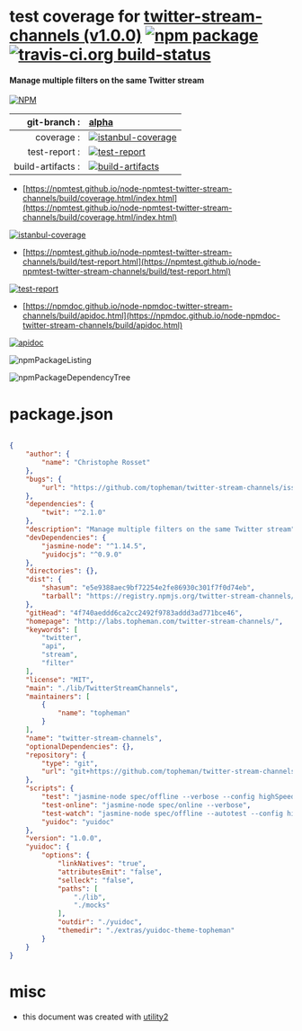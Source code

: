 # test coverage for  [twitter-stream-channels (v1.0.0)](http://labs.topheman.com/twitter-stream-channels/)  [![npm package](https://img.shields.io/npm/v/npmtest-twitter-stream-channels.svg?style=flat-square)](https://www.npmjs.org/package/npmtest-twitter-stream-channels) [![travis-ci.org build-status](https://api.travis-ci.org/npmtest/node-npmtest-twitter-stream-channels.svg)](https://travis-ci.org/npmtest/node-npmtest-twitter-stream-channels)
#### Manage multiple filters on the same Twitter stream

[![NPM](https://nodei.co/npm/twitter-stream-channels.png?downloads=true&downloadRank=true&stars=true)](https://www.npmjs.com/package/twitter-stream-channels)

| git-branch : | [alpha](https://github.com/npmtest/node-npmtest-twitter-stream-channels/tree/alpha)|
|--:|:--|
| coverage : | [![istanbul-coverage](https://npmtest.github.io/node-npmtest-twitter-stream-channels/build/coverage.badge.svg)](https://npmtest.github.io/node-npmtest-twitter-stream-channels/build/coverage.html/index.html)|
| test-report : | [![test-report](https://npmtest.github.io/node-npmtest-twitter-stream-channels/build/test-report.badge.svg)](https://npmtest.github.io/node-npmtest-twitter-stream-channels/build/test-report.html)|
| build-artifacts : | [![build-artifacts](https://npmtest.github.io/node-npmtest-twitter-stream-channels/glyphicons_144_folder_open.png)](https://github.com/npmtest/node-npmtest-twitter-stream-channels/tree/gh-pages/build)|

- [https://npmtest.github.io/node-npmtest-twitter-stream-channels/build/coverage.html/index.html](https://npmtest.github.io/node-npmtest-twitter-stream-channels/build/coverage.html/index.html)

[![istanbul-coverage](https://npmtest.github.io/node-npmtest-twitter-stream-channels/build/screenCapture.buildCi.browser.%252Ftmp%252Fbuild%252Fcoverage.lib.html.png)](https://npmtest.github.io/node-npmtest-twitter-stream-channels/build/coverage.html/index.html)

- [https://npmtest.github.io/node-npmtest-twitter-stream-channels/build/test-report.html](https://npmtest.github.io/node-npmtest-twitter-stream-channels/build/test-report.html)

[![test-report](https://npmtest.github.io/node-npmtest-twitter-stream-channels/build/screenCapture.buildCi.browser.%252Ftmp%252Fbuild%252Ftest-report.html.png)](https://npmtest.github.io/node-npmtest-twitter-stream-channels/build/test-report.html)

- [https://npmdoc.github.io/node-npmdoc-twitter-stream-channels/build/apidoc.html](https://npmdoc.github.io/node-npmdoc-twitter-stream-channels/build/apidoc.html)

[![apidoc](https://npmdoc.github.io/node-npmdoc-twitter-stream-channels/build/screenCapture.buildCi.browser.%252Ftmp%252Fbuild%252Fapidoc.html.png)](https://npmdoc.github.io/node-npmdoc-twitter-stream-channels/build/apidoc.html)

![npmPackageListing](https://npmtest.github.io/node-npmtest-twitter-stream-channels/build/screenCapture.npmPackageListing.svg)

![npmPackageDependencyTree](https://npmtest.github.io/node-npmtest-twitter-stream-channels/build/screenCapture.npmPackageDependencyTree.svg)



# package.json

```json

{
    "author": {
        "name": "Christophe Rosset"
    },
    "bugs": {
        "url": "https://github.com/topheman/twitter-stream-channels/issues"
    },
    "dependencies": {
        "twit": "^2.1.0"
    },
    "description": "Manage multiple filters on the same Twitter stream",
    "devDependencies": {
        "jasmine-node": "^1.14.5",
        "yuidocjs": "^0.9.0"
    },
    "directories": {},
    "dist": {
        "shasum": "e5e9388aec9bf72254e2fe86930c301f7f0d74eb",
        "tarball": "https://registry.npmjs.org/twitter-stream-channels/-/twitter-stream-channels-1.0.0.tgz"
    },
    "gitHead": "4f740aeddd6ca2cc2492f9783addd3ad771bce46",
    "homepage": "http://labs.topheman.com/twitter-stream-channels/",
    "keywords": [
        "twitter",
        "api",
        "stream",
        "filter"
    ],
    "license": "MIT",
    "main": "./lib/TwitterStreamChannels",
    "maintainers": [
        {
            "name": "topheman"
        }
    ],
    "name": "twitter-stream-channels",
    "optionalDependencies": {},
    "repository": {
        "type": "git",
        "url": "git+https://github.com/topheman/twitter-stream-channels.git"
    },
    "scripts": {
        "test": "jasmine-node spec/offline --verbose --config highSpeed true",
        "test-online": "jasmine-node spec/online --verbose",
        "test-watch": "jasmine-node spec/offline --autotest --config highSpeed true --watch .",
        "yuidoc": "yuidoc"
    },
    "version": "1.0.0",
    "yuidoc": {
        "options": {
            "linkNatives": "true",
            "attributesEmit": "false",
            "selleck": "false",
            "paths": [
                "./lib",
                "./mocks"
            ],
            "outdir": "./yuidoc",
            "themedir": "./extras/yuidoc-theme-topheman"
        }
    }
}
```



# misc
- this document was created with [utility2](https://github.com/kaizhu256/node-utility2)
